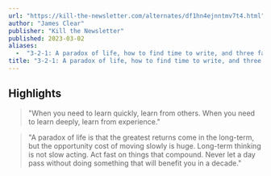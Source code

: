 ```yaml
---
url: "https://kill-the-newsletter.com/alternates/df1hn4ejnntmv7t4.html"
author: "James Clear"
publisher: "Kill the Newsletter"
published: 2023-03-02
aliases:
  -  "3-2-1: A paradox of life, how to find time to write, and three factors that lead to a high performance culture"
title: "3-2-1: A paradox of life, how to find time to write, and three factors that lead to a high performance culture"
---
```


## Highlights
> "When you need to learn quickly, learn from others. When you need to learn deeply, learn from experience."

> "A paradox of life is that the greatest returns come in the long-term, but the opportunity cost of moving slowly is huge. Long-term thinking is not slow acting. Act fast on things that compound. Never let a day pass without doing something that will benefit you in a decade."

